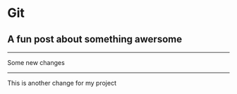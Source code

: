 # Git
## A fun post about something awersome

---

Some new changes

---

This is another change for my project